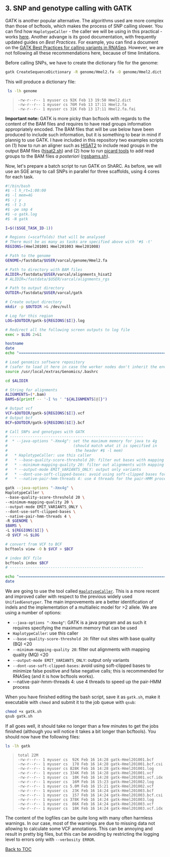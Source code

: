 ## 3. SNP and genotype calling with GATK
GATK is another popular alternative. The algorithms used are more complex than those of bcftools, which makes the process of SNP calling slower. You can find how ``HaplotypeCaller`` - the caller we will be using in this practical - works [here](https://software.broadinstitute.org/gatk/documentation/article?id=4148). Another advange is its good documentation, with frequently updated guides on *Best Practices*. For example, you can find a document on the [GATK Best Practices for calling variants in RNASeq](https://software.broadinstitute.org/gatk/documentation/article.php?id=3891). However, we are not following all these recommendations here, because of time limitations.  

Before calling SNPs, we have to create the dictionary file for the genome:
```bash
gatk CreateSequenceDictionary -R genome/Hmel2.fa -O genome/Hmel2.dict
```
This will produce a dictionary file:
```bash
 ls -lh genome
```
>``-rw-r--r-- 1 myuser cs 92K Feb 13 19:50 Hmel2.dict``<br>
>``-rw-r--r-- 1 myuser cs 76M Feb 13 17:11 Hmel2.fa``<br>
>``-rw-r--r-- 1 myuser cs 31K Feb 13 17:11 Hmel2.fa.fai``<br>

__Important note:__ GATK is more picky than bcftools with regards to the content of the BAM files and requires to have read groups information appropriately encoded. The BAM files that will be use below have been produced to include such information, but it is something to bear in mind if plannig to use GATK. I have included in this repository two examples scripts on (1) how to run an aligner such as [HISAT2](https://ccb.jhu.edu/software/hisat2/index.shtml) to include read groups in the output BAM files ([hisat2.sh](https://github.com/visoca/SNP-and-genotype-calling/blob/master/scripts/hisat2.sh)) and (2) how to run [picard tools](https://broadinstitute.github.io/picard/) to add read groups to the BAM files *a posteriori* ([rgsbams.sh](https://github.com/visoca/SNP-and-genotype-calling/blob/master/scripts/rgsbams.sh)). 

Now, let's prepare a batch script to run GATK on ShARC. As before, we will use an SGE array to call SNPs in parallel for three scaffolds, using 4 cores for each task.

```bash
#!/bin/bash
#$ -l h_rt=1:00:00
#$ -l mem=4G
#$ -j y
#$ -t 1-3
#$ -pe smp 4
#$ -o gatk.log
#$ -N gatk

I=$(($SGE_TASK_ID-1))

# Regions (=scaffolds) that will be analysed
# There must be as many as tasks are specified above with '#$ -t'
REGIONS=(Hmel201001 Hmel201003 Hmel201008)

# Path to the genome
GENOME=/fastdata/$USER/varcal/genome/Hmel2.fa

# Path to directory with BAM files
ALIDIR=/fastdata/$USER/varcal/alignments_hisat2
# ALIDIR=/fastdata/$USER/varcal/alignments_rgs

# Path to output directory
OUTDIR=/fastdata/$USER/varcal/gatk

# Create output directory
mkdir -p $OUTDIR >& /dev/null

# Log for this region
LOG=$OUTDIR/gatk-${REGIONS[$I]}.log

# Redirect all the following screen outputs to log file
exec > $LOG 2>&1

hostname
date
echo "=============================================================================="

# Load genomics software repository
# (safer to load it here in case the worker nodes don't inherit the environment)
source /usr/local/extras/Genomics/.bashrc

cd $ALIDIR

# String for alignments
ALIGNMENTS=(*.bam)
BAMS=$(printf -- '-I %s ' "${ALIGNMENTS[@]}")

# Output vcf
VCF=$OUTDIR/gatk-${REGIONS[$I]}.vcf
# Output bcf
BCF=$OUTDIR/gatk-${REGIONS[$I]}.bcf

# Call SNPs and genotypes with GATK
# -----------------------------------------------------------
#  * --java-options "-Xmx4g": set the maximum memory for java to 4g 
#                             (should match what it is specified in
#                              the header #$ -l mem)
#   * HaplotypeCaller: use this caller
#   * --base-quality-score-threshold 20: filter out bases with mapping quality <20
#   * --minimum-mapping-quality 20: filter out alignments with mapping quality <20
#   * --output-mode EMIT_VARIANTS_ONLY: output only variants
#   * --dont-use-soft-clipped-bases: avoid using soft-clipped bases for calls
#   * --native-pair-hmm-threads 4: use 4 threads for the pair-HMM process

gatk --java-options "-Xmx4g" \
HaplotypeCaller \
--base-quality-score-threshold 20 \
--minimum-mapping-quality 20 \
--output-mode EMIT_VARIANTS_ONLY \
--dont-use-soft-clipped-bases \
--native-pair-hmm-threads 4 \
-R $GENOME \
$BAMS \
-L ${REGIONS[$I]} \
-O $VCF >& $LOG

# convert from VCF to BCF
bcftools view -O b $VCF > $BCF

# index BCF file
bcftools index $BCF
# -----------------------------------------------------------

echo "=============================================================================="
date
```
We are going to use the tool called [``HaplotypeCaller``](https://software.broadinstitute.org/gatk/documentation/tooldocs/current/org_broadinstitute_hellbender_tools_walkers_haplotypecaller_HaplotypeCaller.php). This is a more recent and improved caller with respect to the previous widely used ``UnifiedGenotyper``. The main improvements are a better identification of indels and the implementation of a multialleic model for >2 allele. We are using a number of options:
* `--java-options "-Xmx4g"`: GATK is a java program and as such it requires specifying the maximum memory that can be used
* `HaplotypeCaller`: use this caller
* `--base-quality-score-threshold 20`: filter out sites with base quality (BQ) <20
* `--minimum-mapping-quality 20`: filter out alignments with mapping quality (MQ) <20
* `--output-mode EMIT_VARIANTS_ONLY`: output only variants
* `--dont-use-soft-clipped-bases`: avoid using soft-clipped bases to minimize false positive and false negative calls; this is recommended for RNASeq (and it is how bcftools works).
* --native-pair-hmm-threads 4: use 4 threads to speed up the pair-HMM process

When you have finished editing the bash script, save it as `gatk.sh`, make it executable with `chmod` and submit it to the job queue with `qsub`:
```bash
chmod +x gatk.sh
qsub gatk.sh
```
If all goes well, it should take no longer than a few minutes to get the jobs finished (although you will notice it takes a bit longer than bcftools). You should now have the following files:
```bash
ls -lh gatk
```

>``total 22M``<br>
>``-rw-r--r-- 1 myuser cs  92K Feb 16 14:28 gatk-Hmel201001.bcf``<br>
>``-rw-r--r-- 1 myuser cs  178 Feb 16 14:28 gatk-Hmel201001.bcf.csi``<br>
>``-rw-r--r-- 1 myuser cs 828K Feb 16 14:28 gatk-Hmel201001.log``<br>
>``-rw-r--r-- 1 myuser cs 334K Feb 16 14:28 gatk-Hmel201001.vcf``<br>
>``-rw-r--r-- 1 myuser cs  18K Feb 16 14:28 gatk-Hmel201001.vcf.idx``<br>
>``-rw-r--r-- 1 myuser cs  16M Feb 16 15:23 gatk-Hmel201002.log``<br>
>``-rw-r--r-- 1 myuser cs 5.0M Feb 16 15:21 gatk-Hmel201002.vcf``<br>
>``-rw-r--r-- 1 myuser cs  23K Feb 16 14:24 gatk-Hmel201003.bcf``<br>
>``-rw-r--r-- 1 myuser cs  157 Feb 16 14:24 gatk-Hmel201003.bcf.csi``<br>
>``-rw-r--r-- 1 myuser cs 378K Feb 16 14:24 gatk-Hmel201003.log``<br>
>``-rw-r--r-- 1 myuser cs  86K Feb 16 14:24 gatk-Hmel201003.vcf``<br>
>``-rw-r--r-- 1 myuser cs  18K Feb 16 14:24 gatk-Hmel201003.vcf.idx``<br>

The content of the logfiles can be quite long with many often harmless warnings. In our case, most of the warnings are due to missing data not allowing to calculate some VCF annotations. This can be annoying and result in pretty big files, but this can be avoiding by restricting the logging level to errors only with ``--verbosity ERROR``.

[Back to TOC](index.md)
